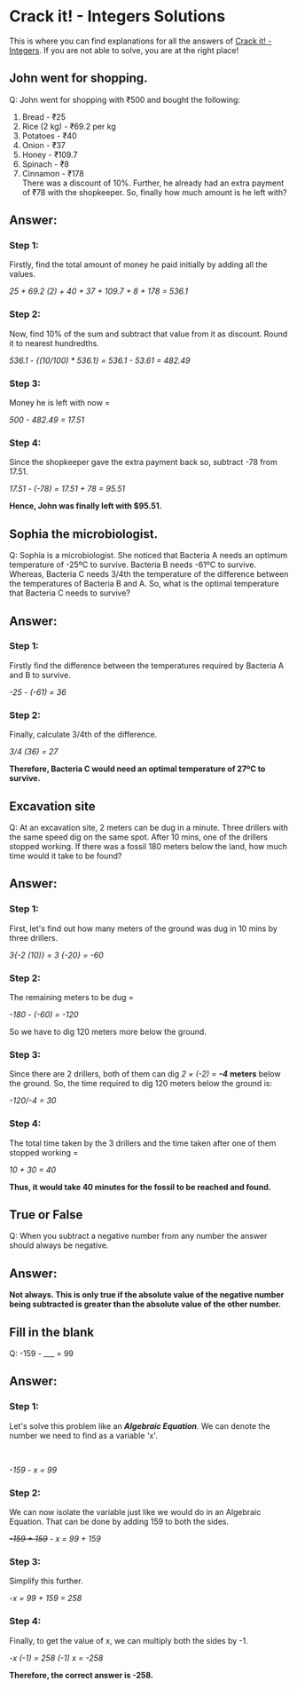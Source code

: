 # Crack it! - Integers Solutions
This is where you can find explanations for all the answers of [Crack it! - Integers](https://theawesomecoder05.github.io). If you are not able to solve, you are at the right place! 
<!--To insert a hyperlink in MARKDOWN, put the word that you want to be in the place of the hyperlink in square brackets[] and the link it should go to in parenthesis()-->
## John went for shopping.
Q: John went for shopping with ₹500 and bought the following:
<br>
1. Bread - ₹25
2. Rice (2 kg) - ₹69.2 per kg
3. Potatoes - ₹40
4. Onion - ₹37
5. Honey - ₹109.7
6. Spinach - ₹8
7. Cinnamon - ₹178
<br> <!--The comment tag and the line break HTML tags can even be used in MARKDOWN-->
There was a discount of 10%. Further, he already had an extra payment of ₹78 with the shopkeeper. So, finally how much amount is he left with?

## Answer:
### Step 1:
Firstly, find the total amount of money he paid initially by adding all the values.
<br>

_25 + 69.2 (2) + 40 + 37 + 109.7 + 8 + 178 = 536.1_

### Step 2:
Now, find 10% of the sum and subtract that value from it as discount. Round it to nearest hundredths.
<br>

_536.1 - {(10/100) * 536.1} = 536.1 - 53.61 = 482.49_

### Step 3:
Money he is left with now =
<br>

_500 - 482.49 = 17.51_

### Step 4:
Since the shopkeeper gave the extra payment back so, subtract -78 from 17.51.
<br>

_17.51 - (-78) = 17.51 + 78 = 95.51_

**Hence, John was finally left with $95.51.**

## Sophia the microbiologist.
Q: Sophia is a microbiologist. She noticed that Bacteria A needs an optimum temperature of -25ºC to survive. Bacteria B needs -61ºC to survive. Whereas, Bacteria C needs 3/4th the temperature of the difference between the temperatures of Bacteria B and A. So, what is the optimal temperature that Bacteria C needs to survive?

## Answer:
### Step 1:
Firstly find the difference between the temperatures required by Bacteria A and B to survive.
<br>

_-25 - (-61) = 36_

### Step 2:
Finally, calculate 3/4th of the difference.
<br>

_3/4 (36) = 27_

**Therefore, Bacteria C would need an optimal temperature of 27ºC to survive.**

## Excavation site
Q: At an excavation site, 2 meters can be dug in a minute. Three drillers with the same speed
dig on the same spot. After 10 mins, one of the drillers stopped working. If there was a fossil 180 meters below the land, how much time would it take to be found?

## Answer:
### Step 1:
First, let's find out how many meters of the ground was dug in 10 mins by three drillers.
<br>

_3{-2 (10)} = 3 {-20} = -60_

### Step 2:
The remaining meters to be dug =
<br>

_-180 - (-60) = -120_
<br>

So we have to dig 120 meters more below the ground.

### Step 3:
Since there are 2 drillers, both of them can dig _2 × (-2) = **-4**_ **meters** below the ground. So, the time required to dig 120 meters below the ground is:
<br>

 _-120/-4 = 30_

### Step 4:
The total time taken by the 3 drillers and the time taken after one of them stopped working =
<br>

_10 + 30 = 40_

**Thus, it would take 40 minutes for the fossil to be reached and found.**

## True or False
Q: When you subtract a negative number from any number the answer should always be negative.
<br>

## Answer:
**Not always. This is only true if the absolute value of the negative number being subtracted is greater than the absolute value of the other number.**

## Fill in the blank
Q: -159 - ___ = 99

## Answer:
### Step 1:
Let's solve this problem like an **_Algebraic Equation_**. We can denote the number we need to find as a variable 'x'.
<!--Set var = x-->
<br>

_-159 - x = 99_

### Step 2:
We can now isolate the variable just like we would do in an Algebraic Equation. That can be done by adding 159 to both the sides.
<br>

_<del>-159 + 159</del> - x = 99 + 159_

### Step 3:
Simplify this further.
<br>

_-x = 99 + 159 = 258_

### Step 4:
Finally, to get the value of x, we can multiply both the sides by -1.
<br>

_-x (-1) = 258 (-1)_
_x = -258_

**Therefore, the correct answer is -258.**

